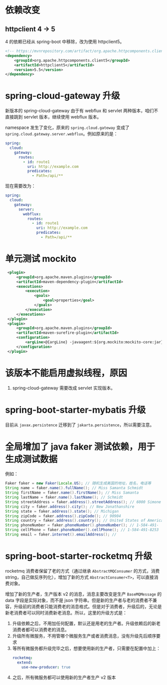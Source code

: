 # 依赖改变

## httpclient 4 -> 5

4 的依赖已经从 spring-boot 中移除，改为使用 httpclient5。

```xml
<!-- https://mvnrepository.com/artifact/org.apache.httpcomponents.client5/httpclient5 -->
<dependency>
    <groupId>org.apache.httpcomponents.client5</groupId>
    <artifactId>httpclient5</artifactId>
    <version>5.5</version>
</dependency>
```

# spring-cloud-gateway 升级

新版本的 spring-cloud-gateway 由于有 webflux 和 servlet 两种版本，咱们不直接跳到 servlet 版本，继续使用 webflux 版本。

namespace 发生了变化，原来的 `spring.cloud.gateway` 变成了 `spring.cloud.gateway.server.webflux`。例如原来的是：

```yaml
spring:
  cloud:
    gateway:
      routes:
        - id: route1
          uri: http://example.com
          predicates:
            - Path=/api/**
```

现在需要改为：

```yaml
spring:
  cloud:
    gateway:
      server:
        webflux:
          routes:
            - id: route1
              uri: http://example.com
              predicates:
                - Path=/api/**
```

# 单元测试 mockito

```xml
 <plugin>
     <groupId>org.apache.maven.plugins</groupId>
     <artifactId>maven-dependency-plugin</artifactId>
     <executions>
         <execution>
             <goals>
                 <goal>properties</goal>
             </goals>
         </execution>
     </executions>
 </plugin>
 <plugin>
     <groupId>org.apache.maven.plugins</groupId>
     <artifactId>maven-surefire-plugin</artifactId>
     <configuration>
         <argLine>@{argLine} -javaagent:${org.mockito:mockito-core:jar}</argLine>
     </configuration>
 </plugin>
```

# 该版本不能启用虚拟线程，原因

1. spring-cloud-gateway 需要改成 servlet 实现版本。

# spring-boot-starter-mybatis 升级

目前从 `javax.persistence` 迁移到了 `jakarta.persistence`，所以需要注意。

# 全局增加了 java faker 测试依赖，用于生成测试数据

例如：

```java
Faker faker = new Faker(Locale.US); // 随机生成美国的地址，姓名，电话等
String name = faker.name().fullName(); // Miss Samanta Schmidt
String firstName = faker.name().firstName(); // Miss Samanta
String lastName = faker.name().lastName(); // Schmidt
String streetAddress = faker.address().streetAddress(); // 6000 Simone Points
String city = faker.address().city(); // New Jonathanshire
String state = faker.address().state(); // Michigan
String zipCode = faker.address().zipCode(); // 90904
String country = faker.address().country(); // United States of America
String phoneNumber = faker.phoneNumber().phoneNumber(); // 1-584-491-
String cellPhone = faker.phoneNumber().cellPhone(); // 1-584-491-8253
String email = faker.internet().emailAddress(); //
```

# spring-boot-starter-rocketmq 升级

rocketmq 消费者保留了老的方式（通过继承 `AbstractMQConsumer` 的方式，消费 string，自己做反序列化），增加了新的方式 `AbstractConsumer<T>`，可以直接消费对象。

增加了新的生产者，生产版本 v2 的消息，消息主要改变是生产 `BaseMQMessage` 的 data 字段是实际对象，而不是 json 字符串。但是新的生产者与老的消费者不兼容，升级前的消费者只能消费老的消息格式。但是对于消费者，升级后的，无论是新老消费者可以同时消费新老消息。所以，这里的升级方式是：

1. 升级依赖之后，不用加任何配置，默认还是用老的生产者。升级依赖后的新老消费者都可以消费老的消息。
2. 升级所有微服务，不用管哪个微服务生产或者消费消息，没有升级先后顺序要求
3. 等所有微服务都升级完毕之后，想要使用新的生产者，只需要在配置中加上：
   ```yaml
   rocketmq:
     extend:
       use-new-producer: true
   ```
4. 之后，所有微服务都可以使用新的生产者生产 v2 版本